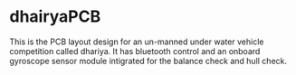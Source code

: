 # dhairyaPCB
This is the PCB layout design for an un-manned under water vehicle competition called dhariya.
It has bluetooth control and an onboard gyroscope sensor module intigrated for the balance check and hull check.
